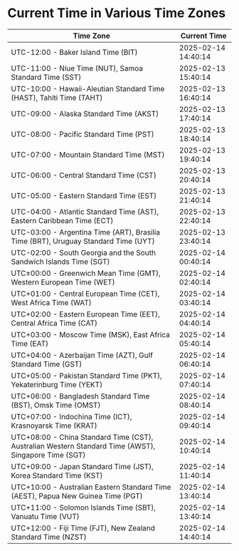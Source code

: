 # Current Time in Various Time Zones

| Time Zone | Current Time |
|-----------|--------------|
| UTC-12:00 - Baker Island Time (BIT) | 2025-02-14 14:40:14 |
| UTC-11:00 - Niue Time (NUT), Samoa Standard Time (SST) | 2025-02-13 15:40:14 |
| UTC-10:00 - Hawaii-Aleutian Standard Time (HAST), Tahiti Time (TAHT) | 2025-02-13 16:40:14 |
| UTC-09:00 - Alaska Standard Time (AKST) | 2025-02-13 17:40:14 |
| UTC-08:00 - Pacific Standard Time (PST) | 2025-02-13 18:40:14 |
| UTC-07:00 - Mountain Standard Time (MST) | 2025-02-13 19:40:14 |
| UTC-06:00 - Central Standard Time (CST) | 2025-02-13 20:40:14 |
| UTC-05:00 - Eastern Standard Time (EST) | 2025-02-13 21:40:14 |
| UTC-04:00 - Atlantic Standard Time (AST), Eastern Caribbean Time (ECT) | 2025-02-13 22:40:14 |
| UTC-03:00 - Argentina Time (ART), Brasília Time (BRT), Uruguay Standard Time (UYT) | 2025-02-13 23:40:14 |
| UTC-02:00 - South Georgia and the South Sandwich Islands Time (SGT) | 2025-02-14 00:40:14 |
| UTC±00:00 - Greenwich Mean Time (GMT), Western European Time (WET) | 2025-02-14 02:40:14 |
| UTC+01:00 - Central European Time (CET), West Africa Time (WAT) | 2025-02-14 03:40:14 |
| UTC+02:00 - Eastern European Time (EET), Central Africa Time (CAT) | 2025-02-14 04:40:14 |
| UTC+03:00 - Moscow Time (MSK), East Africa Time (EAT) | 2025-02-14 05:40:14 |
| UTC+04:00 - Azerbaijan Time (AZT), Gulf Standard Time (GST) | 2025-02-14 06:40:14 |
| UTC+05:00 - Pakistan Standard Time (PKT), Yekaterinburg Time (YEKT) | 2025-02-14 07:40:14 |
| UTC+06:00 - Bangladesh Standard Time (BST), Omsk Time (OMST) | 2025-02-14 08:40:14 |
| UTC+07:00 - Indochina Time (ICT), Krasnoyarsk Time (KRAT) | 2025-02-14 09:40:14 |
| UTC+08:00 - China Standard Time (CST), Australian Western Standard Time (AWST), Singapore Time (SGT) | 2025-02-14 10:40:14 |
| UTC+09:00 - Japan Standard Time (JST), Korea Standard Time (KST) | 2025-02-14 11:40:14 |
| UTC+10:00 - Australian Eastern Standard Time (AEST), Papua New Guinea Time (PGT) | 2025-02-14 13:40:14 |
| UTC+11:00 - Solomon Islands Time (SBT), Vanuatu Time (VUT) | 2025-02-14 13:40:14 |
| UTC+12:00 - Fiji Time (FJT), New Zealand Standard Time (NZST) | 2025-02-14 14:40:14 |
